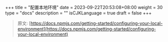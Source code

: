 +++
title = "配置本地环境"
date = 2023-09-22T20:53:08+08:00
weight = 30
type = "docs"
description = ""
isCJKLanguage = true
draft = false
+++

> 原文: [https://docs.npmjs.com/getting-started/configuring-your-local-environment](https://docs.npmjs.com/getting-started/configuring-your-local-environment)
